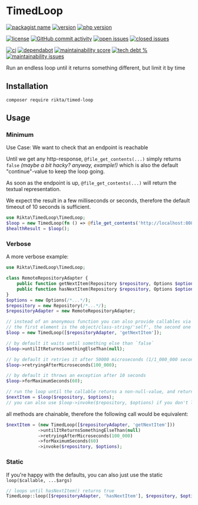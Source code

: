 # TimedLoop

[![packagist name](https://badgen.net/packagist/name/rikta/timed-loop)](https://packagist.org/packages/rikta/timed-loop)
[![version](https://badgen.net/packagist/v/rikta/timed-loop/latest?label&color=green)](https://github.com/RiktaD/timed-loop/releases)
[![php version](https://badgen.net/packagist/php/rikta/timed-loop)](https://github.com/RiktaD/timed-loop/blob/main/composer.json)

[![license](https://badgen.net/github/license/riktad/timed-loop)](https://github.com/RiktaD/timed-loop/blob/main/LICENSE.md)
[![GitHub commit activity](https://img.shields.io/github/commit-activity/m/riktad/timed-loop)](https://github.com/RiktaD/timed-loop/graphs/commit-activity)
[![open issues](https://badgen.net/github/open-issues/riktad/timed-loop)](https://github.com/RiktaD/timed-loop/issues?q=is%3Aopen+is%3Aissue)
[![closed issues](https://badgen.net/github/closed-issues/riktad/timed-loop)](https://github.com/RiktaD/timed-loop/issues?q=is%3Aissue+is%3Aclosed)

[![ci](https://badgen.net/github/checks/riktad/timed-loop?label=ci)](https://github.com/RiktaD/timed-loop/actions?query=branch%3Amain+workflow%3A%22Testing+Query%22+workflow%3Acreate-release++)
[![dependabot](https://badgen.net/github/dependabot/riktad/timed-loop)](https://dependabot.com)
[![maintainability score](https://badgen.net/codeclimate/maintainability/RiktaD/timed-loop)](https://codeclimate.com/github/RiktaD/timed-loop)
[![tech debt %](https://badgen.net/codeclimate/tech-debt/RiktaD/timed-loop)](https://codeclimate.com/github/RiktaD/timed-loop/issues)
[![maintainability issues](https://badgen.net/codeclimate/issues/RiktaD/timed-loop?label=maintainability%20issues)](https://codeclimate.com/github/RiktaD/timed-loop/issues)


Run an endless loop until it returns something different, but limit it by time

## Installation 

`composer require rikta/timed-loop`

## Usage

### Minimum

Use Case: We want to check that an endpoint is reachable

Until we get any http-response, `@file_get_contents(...)` simply returns `false` *(maybe a bit hacky? anyway, example!)*
which is also the default "continue"-value to keep the loop going.

As soon as the endpoint is up, `@file_get_contents(...)` will return the textual representation.

We expect the result in a few milliseconds or seconds, therefore the default timeout of 10 seconds is sufficient.

```php
use Rikta\TimedLoop\TimedLoop;
$loop = new TimedLoop(fn () => @file_get_contents('http://localhost:8080/health.php'));
$healthResult = $loop();
```

### Verbose

A more verbose example:

```php
use Rikta\TimedLoop\TimedLoop;

class RemoteRepositoryAdapter {
    public function getNextItem(Repository $repository, Options $options): ?object { /*...*/ }
    public function hasNextItem(Repository $repository, Options $options): bool { /*...*/ }
}
$options = new Options(/*...*/);
$repository = new Repository(/*...*/);
$repositoryAdapter = new RemoteRepositoryAdapter;

// instead of an anonymous function you can also provide callables via array
// the first element is the object/class-string/'self', the second one the method
$loop = new TimedLoop([$repositoryAdapter, 'getNextItem']);

// by default it waits until something else than `false`
$loop->untilItReturnsSomethingElseThan(null);

// by default it retries it after 50000 microseconds (1/1_000_000 second)
$loop->retryingAfterMicroseconds(100_000);

// by default it throws an exception after 10 seconds
$loop->forMaximumSeconds(60);

// run the loop until the callable returns a non-null-value, and return said value
$nextItem = $loop($repository, $options);
// you can also use $loop->invoke($repository, $options) if you don't like invoking variables ;)
```

all methods are chainable, therefore the following call would be equivalent:

```php
$nextItem = (new TimedLoop([$repositoryAdapter, 'getNextItem']))
            ->untilItReturnsSomethingElseThan(null)
            ->retryingAfterMicroseconds(100_000)
            ->forMaximumSeconds(60)
            ->invoke($repository, $options);
```

### Static

If you're happy with the defaults, you can also just use the static `loop($callable, ...$args)`

```php
// loops until hasNextItem() returns true
TimedLoop::loop([$repositoryAdapter, 'hasNextItem'], $repository, $options);
```
